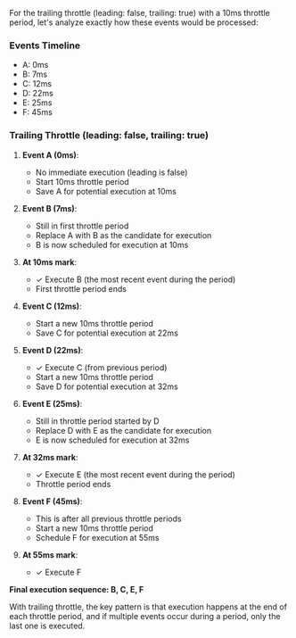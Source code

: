 For the trailing throttle (leading: false, trailing: true) with a 10ms throttle period, let's analyze exactly how these events would be processed:

### Events Timeline

- A: 0ms
- B: 7ms
- C: 12ms
- D: 22ms
- E: 25ms
- F: 45ms

### Trailing Throttle (leading: false, trailing: true)

1. **Event A (0ms)**:

   - No immediate execution (leading is false)
   - Start 10ms throttle period
   - Save A for potential execution at 10ms

2. **Event B (7ms)**:

   - Still in first throttle period
   - Replace A with B as the candidate for execution
   - B is now scheduled for execution at 10ms

3. **At 10ms mark**:

   - ✓ Execute B (the most recent event during the period)
   - First throttle period ends

4. **Event C (12ms)**:

   - Start a new 10ms throttle period
   - Save C for potential execution at 22ms

5. **Event D (22ms)**:

   - ✓ Execute C (from previous period)
   - Start a new 10ms throttle period
   - Save D for potential execution at 32ms

6. **Event E (25ms)**:

   - Still in throttle period started by D
   - Replace D with E as the candidate for execution
   - E is now scheduled for execution at 32ms

7. **At 32ms mark**:

   - ✓ Execute E (the most recent event during the period)
   - Throttle period ends

8. **Event F (45ms)**:

   - This is after all previous throttle periods
   - Start a new 10ms throttle period
   - Schedule F for execution at 55ms

9. **At 55ms mark**:
   - ✓ Execute F

**Final execution sequence: B, C, E, F**

With trailing throttle, the key pattern is that execution happens at the end of each throttle period, and if multiple events occur during a period, only the last one is executed.
